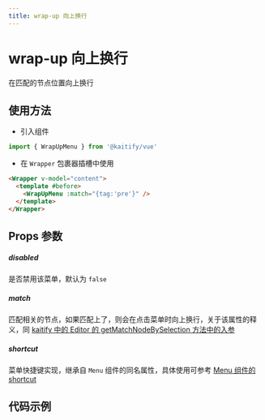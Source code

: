 ```yaml
---
title: wrap-up 向上换行
---
```


# wrap-up 向上换行

在匹配的节点位置向上换行

## 使用方法

- 引入组件

```ts
import { WrapUpMenu } from '@kaitify/vue'
```

- 在 `Wrapper` 包裹器插槽中使用

```html
<Wrapper v-model="content">
  <template #before>
    <WrapUpMenu :match="{tag:'pre'}" />
  </template>
</Wrapper>
```

## Props 参数

##### disabled <Badge type="danger" text="boolean" />

是否禁用该菜单，默认为 `false`

##### match <Badge type="danger" text="KNodeMatchOptionType" />

匹配相关的节点，如果匹配上了，则会在点击菜单时向上换行，关于该属性的释义，同 [kaitify 中的 Editor 的 getMatchNodeBySelection 方法中的入参](https://www.so-better.cn/docs/kaitify-core/apis/editor-function#getmatchnodebyselection)

##### shortcut <Badge type="danger" text="(e: KeyboardEvent) => boolean" />

菜单快捷键实现，继承自 `Menu` 组件的同名属性，具体使用可参考 [Menu 组件的 shortcut](/guide/menu#shortcut)

## 代码示例

<Wrapper :dark="isDark" v-model="content" placeholder="输入内容..." style="width:100%;height:200px;">
  <template #before>
    <div style="margin-bottom:10px;">
      <WrapUpMenu :match="{tag:'h1'}" />
    </div>
  </template>
</Wrapper>

<script lang="ts" setup>
import { useData } from 'vitepress'
import { Wrapper, WrapUpMenu } from '../../../lib/kaitify-vue.es.js'
import { ref } from 'vue'
const { isDark } = useData()
const content = ref('<h1>hello</h1>')
</script>
